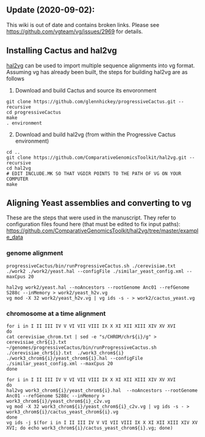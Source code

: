 ## Update (2020-09-02):

This wiki is out of date and contains broken links.  Please see https://github.com/vgteam/vg/issues/2969 for details.  

## Installing Cactus and hal2vg
 
[hal2vg](https://github.com/ComparativeGenomicsToolkit/hal2vg/blob/master/README.md) can be used to import multiple sequence alignments into vg format.  Assuming vg has already been built, the steps for building hal2vg are as follows

1) Download and build Cactus and source its envoronment
```
git clone https://github.com/glennhickey/progressiveCactus.git --recursive
cd progressiveCactus
make
. environment
```

2) Download and build hal2vg (from within the Progressive Cactus environment)
```
cd ..
git clone https://github.com/ComparativeGenomicsToolkit/hal2vg.git --recursive
cd hal2vg
# EDIT INCLUDE.MK SO THAT VGDIR POINTS TO THE PATH OF VG ON YOUR COMPUTER
make
```
## Aligning Yeast assemblies and converting to vg

These are the steps that were used in the manuscript.  They refer to configuration files found here (that must be edited to fix input paths): https://github.com/ComparativeGenomicsToolkit/hal2vg/tree/master/example_data
### genome alignment
```
progressiveCactus/bin/runProgressiveCactus.sh ./cerevisiae.txt  ./work2 ./work2/yeast.hal --configFile ./similar_yeast_config.xml --maxCpus 20

hal2vg work2/yeast.hal --noAncestors --rootGenome Anc01 --refGenome S288c --inMemory > work2/yeast_h2v.vg
vg mod -X 32 work2/yeast_h2v.vg | vg ids -s - > work2/cactus_yeast.vg
```

### chromosome at a time alignment
```
for i in I II III IV V VI VII VIII IX X XI XII XIII XIV XV XVI
do
cat cerevisiae_chrom.txt | sed -e "s/CHROM/chr${i}/g" > cerevisiae_chr${i}.txt
~/genomes/progressiveCactus/bin/runProgressiveCactus.sh ./cerevisiae_chr${i}.txt  ./work3_chrom${i} ./work3_chrom${i}/yeast_chrom${i}.hal --configFile ./similar_yeast_config.xml --maxCpus 20
done

for i in I II III IV V VI VII VIII IX X XI XII XIII XIV XV XVI
do
hal2vg work3_chrom${i}/yeast_chrom${i}.hal  --noAncestors --rootGenome Anc01 --refGenome S288c --inMemory > work3_chrom${i}/yeast_chrom${i}_c2v.vg
vg mod -X 32 work3_chrom${i}/yeast_chrom${i}_c2v.vg | vg ids -s - > work3_chrom${i}/cactus_yeast_chrom${i}.vg
done
vg ids -j $(for i in I II III IV V VI VII VIII IX X XI XII XIII XIV XV XVI; do echo work3_chrom${i}/cactus_yeast_chrom${i}.vg; done)
```
